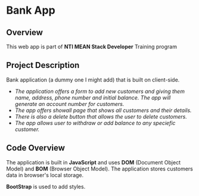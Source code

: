# Bank App

## Overview

This web app is part of **NTI MEAN Stack Developer** Training program

## Project Description

Bank application (a dummy one I might add) that is built on client-side. 

- *The application offers a form to add new customers and giving them name, address, phone number and initial balance. The app will generate an account number for customers.*
- *The app offers showall page that shows all customers and their details.*
- *There is also a delete button that allows the user to delete customers.*
- *The app allows user to withdraw or add balance to any speciefic customer.*

## Code Overview

The application is built in **JavaScript** and uses **DOM** (Document Object Model) and **BOM** (Browser Object Model). The application stores customers data in browser's local storage.

**BootStrap** is used to add styles.
